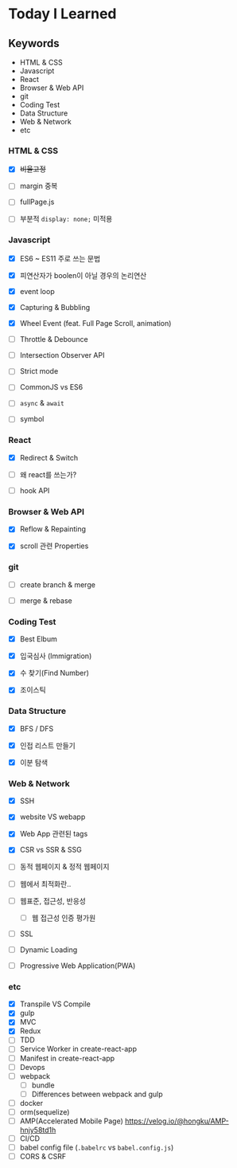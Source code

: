 # Today I Learned





## Keywords

- HTML & CSS
- Javascript
- React
- Browser & Web API
- git
- Coding Test
- Data Structure
- Web & Network
- etc





### HTML & CSS

- [x] ~~비율고정~~
- [ ] margin 중복
- [ ] fullPage.js
- [ ] 부분적 `display: none;` 미적용



### Javascript

- [x] ES6 ~ ES11 주로 쓰는 문법
- [x] 피연산자가 boolen이 아닐 경우의 논리연산
- [x] event loop
- [x] Capturing & Bubbling
- [x] Wheel Event (feat. Full Page Scroll, animation)
- [ ] Throttle & Debounce
- [ ] Intersection Observer API
- [ ] Strict mode
- [ ] CommonJS vs ES6
- [ ] `async` & `await`
- [ ] symbol



### React

- [x] Redirect & Switch
- [ ] 왜 react를 쓰는가?
- [ ] hook API



### Browser & Web API

- [x] Reflow & Repainting
- [x] scroll 관련 Properties



### git

- [ ] create branch & merge
- [ ] merge & rebase



### Coding Test

- [x] Best Elbum
- [x] 입국심사 (Immigration)
- [x] 수 찾기(Find Number)
- [x] 조이스틱



### Data Structure

- [x] BFS / DFS
- [x] 인접 리스트 만들기
- [x] 이분 탐색



### Web & Network

- [x] SSH
- [x] website VS webapp
- [x] Web App 관련된 tags
- [x] CSR vs SSR & SSG
- [ ] 동적 웹페이지 & 정적 웹페이지
- [ ] 웹에서 최적화란..
- [ ] 웹표준, 접근성, 반응성
  - [ ] 웹 접근성 인증 평가원
- [ ] SSL
- [ ] Dynamic Loading
- [ ] Progressive Web Application(PWA)



### etc

- [x] Transpile VS Compile
- [x] gulp
- [x] MVC
- [x] Redux
- [ ] TDD
- [ ] Service Worker in create-react-app
- [ ] Manifest in create-react-app
- [ ] Devops
- [ ] webpack
  - [ ] bundle
  - [ ] Differences between webpack and gulp
- [ ] docker
- [ ] orm(sequelize)
- [ ] AMP(Accelerated Mobile Page)
      https://velog.io/@hongku/AMP-hnjy58td1h
- [ ] CI/CD
- [ ] babel config file
      (`.babelrc` vs `babel.config.js`)
- [ ] CORS & CSRF
